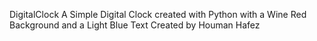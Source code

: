 DigitalClock
A Simple Digital Clock created with Python with a Wine Red Background and a Light Blue Text
Created by Houman Hafez

